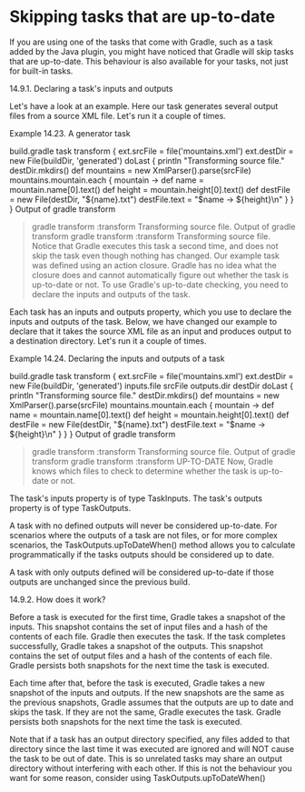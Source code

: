 # Skipping tasks that are up-to-date

If you are using one of the tasks that come with Gradle, such as a task added by the Java plugin, you might have noticed that Gradle will skip tasks that are up-to-date. This behaviour is also available for your tasks, not just for built-in tasks.

14.9.1. Declaring a task's inputs and outputs

Let's have a look at an example. Here our task generates several output files from a source XML file. Let's run it a couple of times.

Example 14.23. A generator task

build.gradle
task transform {
    ext.srcFile = file('mountains.xml')
    ext.destDir = new File(buildDir, 'generated')
    doLast {
        println "Transforming source file."
        destDir.mkdirs()
        def mountains = new XmlParser().parse(srcFile)
        mountains.mountain.each { mountain ->
            def name = mountain.name[0].text()
            def height = mountain.height[0].text()
            def destFile = new File(destDir, "${name}.txt")
            destFile.text = "$name -> ${height}\n"
        }
    }
}
Output of gradle transform
> gradle transform
:transform
Transforming source file.
Output of gradle transform
> gradle transform
:transform
Transforming source file.
Notice that Gradle executes this task a second time, and does not skip the task even though nothing has changed. Our example task was defined using an action closure. Gradle has no idea what the closure does and cannot automatically figure out whether the task is up-to-date or not. To use Gradle's up-to-date checking, you need to declare the inputs and outputs of the task.

Each task has an inputs and outputs property, which you use to declare the inputs and outputs of the task. Below, we have changed our example to declare that it takes the source XML file as an input and produces output to a destination directory. Let's run it a couple of times.

Example 14.24. Declaring the inputs and outputs of a task

build.gradle
task transform {
    ext.srcFile = file('mountains.xml')
    ext.destDir = new File(buildDir, 'generated')
    inputs.file srcFile
    outputs.dir destDir
    doLast {
        println "Transforming source file."
        destDir.mkdirs()
        def mountains = new XmlParser().parse(srcFile)
        mountains.mountain.each { mountain ->
            def name = mountain.name[0].text()
            def height = mountain.height[0].text()
            def destFile = new File(destDir, "${name}.txt")
            destFile.text = "$name -> ${height}\n"
        }
    }
}
Output of gradle transform
> gradle transform
:transform
Transforming source file.
Output of gradle transform
> gradle transform
:transform UP-TO-DATE
Now, Gradle knows which files to check to determine whether the task is up-to-date or not.

The task's inputs property is of type TaskInputs. The task's outputs property is of type TaskOutputs.

A task with no defined outputs will never be considered up-to-date. For scenarios where the outputs of a task are not files, or for more complex scenarios, the TaskOutputs.upToDateWhen() method allows you to calculate programmatically if the tasks outputs should be considered up to date.

A task with only outputs defined will be considered up-to-date if those outputs are unchanged since the previous build.

14.9.2. How does it work?

Before a task is executed for the first time, Gradle takes a snapshot of the inputs. This snapshot contains the set of input files and a hash of the contents of each file. Gradle then executes the task. If the task completes successfully, Gradle takes a snapshot of the outputs. This snapshot contains the set of output files and a hash of the contents of each file. Gradle persists both snapshots for the next time the task is executed.

Each time after that, before the task is executed, Gradle takes a new snapshot of the inputs and outputs. If the new snapshots are the same as the previous snapshots, Gradle assumes that the outputs are up to date and skips the task. If they are not the same, Gradle executes the task. Gradle persists both snapshots for the next time the task is executed.

Note that if a task has an output directory specified, any files added to that directory since the last time it was executed are ignored and will NOT cause the task to be out of date. This is so unrelated tasks may share an output directory without interfering with each other. If this is not the behaviour you want for some reason, consider using TaskOutputs.upToDateWhen()


